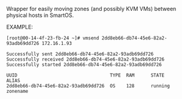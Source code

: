 Wrapper for easily moving zones (and possibly KVM VMs) between physical hosts in SmartOS.

EXAMPLE:

```
[root@00-14-4f-23-fb-24 ~]# vmsend 2dd8eb66-db74-45e6-82a2-93adb69dd726 172.16.1.93

Successfully sent 2dd8eb66-db74-45e6-82a2-93adb69dd726
Successfully received 2dd8eb66-db74-45e6-82a2-93adb69dd726
Successfully started 2dd8eb66-db74-45e6-82a2-93adb69dd726

UUID                                  TYPE  RAM      STATE             ALIAS
2dd8eb66-db74-45e6-82a2-93adb69dd726  OS    128      running           zonename
```